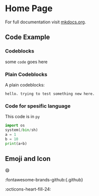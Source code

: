 # Home Page

For full documentation visit [mkdocs.org](https://www.mkdocs.org).

## Code Example
### Codeblocks
some `code` goes here

### Plain Codeblocks

A plain codeblocks:

```
hello. trying to test something new here.
```

### Code for spesific language

This code is in `py`

```py title="dont_try_at_home.py" linenums="1"
import os
system(/bin/sh)
a = 1
b = 10
print(a+b)
```
## Emoji and Icon

:smile:

:fontawesome-brands-github:{.github}

:octicons-heart-fill-24: